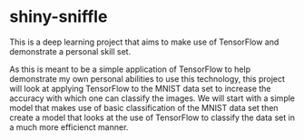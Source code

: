 # shiny-sniffle
This is a deep learning project that aims to make use of TensorFlow and demonstrate a personal skill set.

As this is meant to be a simple application of TensorFlow to help demonstrate my own personal abilities to use this technology, this project will look at applying TensorFlow to the MNIST data set to increase the accuracy with which one can classify the images. We will start with a simple model that makes use of basic classification of the MNIST data set then create a model that looks at the use of TensorFlow to classify the data set in a much more efficienct manner. 


